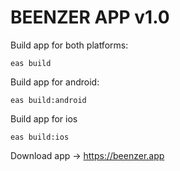 # BEENZER APP v1.0

Build app for both platforms:

```
eas build
```

Build app for android:

```
eas build:android
```

Build app for ios

```
eas build:ios
```

Download app -> https://beenzer.app
